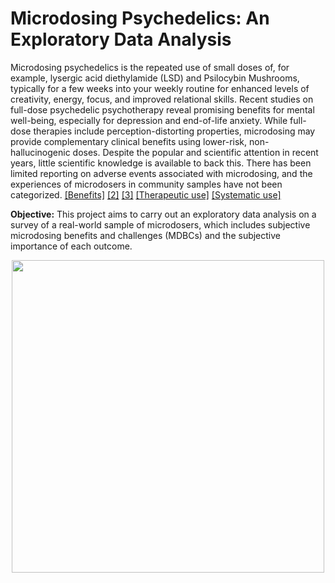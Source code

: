 # Microdosing Psychedelics: An Exploratory Data Analysis

Microdosing psychedelics is the repeated use of small doses of, for example, lysergic acid diethylamide (LSD) and Psilocybin Mushrooms, typically for a few weeks into your weekly routine for enhanced levels of creativity, energy, focus, and improved relational skills. Recent studies on full-dose psychedelic psychotherapy reveal promising benefits for mental well-being, especially for depression and end-of-life anxiety. While full-dose therapies include perception-distorting properties, microdosing may provide complementary clinical benefits using lower-risk, non-hallucinogenic doses. Despite the popular and scientific attention in recent years, little scientific knowledge is available to back this. There has been limited reporting on adverse events associated with microdosing, and the experiences of microdosers in community samples have not been categorized. [[Benefits]](https://www.ncbi.nlm.nih.gov/pmc/articles/PMC6617883/)
[[2]](https://pubmed.ncbi.nlm.nih.gov/30604183/)
[[3]](https://www.sciencedirect.com/science/article/abs/pii/S095539591930307X)
[[Therapeutic use]](https://journals.sagepub.com/doi/full/10.1177/2045125320950567)
[[Systematic use]](https://journals.plos.org/plosone/article?id=10.1371/journal.pone.0211023)


__Objective:__
This project aims to carry out an exploratory data analysis on a survey of a real-world sample of microdosers, which includes subjective microdosing benefits and challenges (MDBCs) and the subjective importance of each outcome.

<p align="center">
  <img src="https://psytechglobal.com/wp-content/uploads/2020/11/havn-life-chief-psychedelics-officer-ivan-casselman-740x383.jpg" width="500"">
</p>

